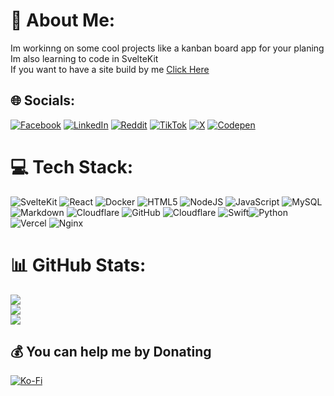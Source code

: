 # 💫 About Me:
Im workinng on some cool projects like a kanban board app for your planing
<br>
Im also learning to code in SvelteKit
<br>
If you want to have a site build by me [Click Here](https://jessehoekema.com/#contact)


## 🌐 Socials:
[![Facebook](https://img.shields.io/badge/Facebook-%231877F2.svg?logo=Facebook&logoColor=white)](https://facebook.com/jessiflessi) [![LinkedIn](https://img.shields.io/badge/LinkedIn-%230077B5.svg?logo=linkedin&logoColor=white)](https://linkedin.com/in/jessehoekema) [![Reddit](https://img.shields.io/badge/Reddit-%23FF4500.svg?logo=Reddit&logoColor=white)](https://reddit.com/user/jessiflessi) [![TikTok](https://img.shields.io/badge/TikTok-%23000000.svg?logo=TikTok&logoColor=white)](https://tiktok.com/@jessiflessi) [![X](https://img.shields.io/badge/X-black.svg?logo=X&logoColor=white)](https://x.com/jessiflessi) [![Codepen](https://img.shields.io/badge/Codepen-000000?style=for-the-badge&logo=codepen&logoColor=white)](https://codepen.io/jessiflessi) 

# 💻 Tech Stack:
![SvelteKit](https://img.shields.io/badge/sveltekit-%23ff3e00.svg?style=for-the-badge&logo=svelte&logoColor=white) ![React](https://img.shields.io/badge/react-%2320232a.svg?style=for-the-badge&logo=react&logoColor=%2361DAFB) ![Docker](https://img.shields.io/badge/docker-%230db7ed.svg?style=for-the-badge&logo=docker&logoColor=white) ![HTML5](https://img.shields.io/badge/html5-%23E34F26.svg?style=for-the-badge&logo=html5&logoColor=white) ![NodeJS](https://img.shields.io/badge/node.js-6DA55F?style=for-the-badge&logo=node.js&logoColor=white) ![JavaScript](https://img.shields.io/badge/javascript-%23323330.svg?style=for-the-badge&logo=javascript&logoColor=%23F7DF1E) ![MySQL](https://img.shields.io/badge/mysql-4479A1.svg?style=for-the-badge&logo=mysql&logoColor=white) ![Markdown](https://img.shields.io/badge/markdown-%23000000.svg?style=for-the-badge&logo=markdown&logoColor=white) ![Cloudflare](https://img.shields.io/badge/Cloudflare-F38020?style=for-the-badge&logo=Cloudflare&logoColor=white) ![GitHub](https://img.shields.io/badge/github-%23121011.svg?style=for-the-badge&logo=github&logoColor=white) ![Cloudflare](https://img.shields.io/badge/Cloudflare-F38020?style=for-the-badge&logo=Cloudflare&logoColor=white) ![Swift](https://img.shields.io/badge/swift-F54A2A?style=for-the-badge&logo=swift&logoColor=white)![Python](https://img.shields.io/badge/python-3670A0?style=for-the-badge&logo=python&logoColor=ffdd54) ![Vercel](https://img.shields.io/badge/vercel-%23000000.svg?style=for-the-badge&logo=vercel&logoColor=white) ![Nginx](https://img.shields.io/badge/nginx-%23009639.svg?style=for-the-badge&logo=nginx&logoColor=white)
# 📊 GitHub Stats:
![](https://github-readme-stats.vercel.app/api?username=jessehoekema&theme=dark&hide_border=false&include_all_commits=false&count_private=false)<br/>
![](https://github-readme-streak-stats.herokuapp.com/?user=jessehoekema&theme=dark&hide_border=false)<br/>
[![](https://visitcount.itsvg.in/api?id=jessehoekema&icon=0&color=0)](https://visitcount.itsvg.in)

  ## 💰 You can help me by Donating
  [![Ko-Fi](https://img.shields.io/badge/Ko--fi-F16061?style=for-the-badge&logo=ko-fi&logoColor=white)](https://ko-fi.com/jessiflessi) 

  
<!-- Proudly created with GPRM ( https://gprm.itsvg.in ) -->
